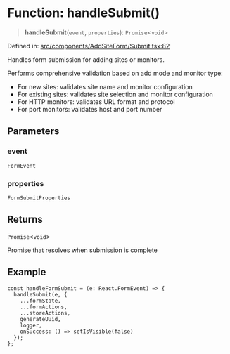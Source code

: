 # Function: handleSubmit()

> **handleSubmit**(`event`, `properties`): `Promise`\<`void`\>

Defined in: [src/components/AddSiteForm/Submit.tsx:82](https://github.com/Nick2bad4u/Uptime-Watcher/blob/3cce0c3b352c8390536ca3c7399ece50a05faf18/src/components/AddSiteForm/Submit.tsx#L82)

Handles form submission for adding sites or monitors.

Performs comprehensive validation based on add mode and monitor type:
- For new sites: validates site name and monitor configuration
- For existing sites: validates site selection and monitor configuration
- For HTTP monitors: validates URL format and protocol
- For port monitors: validates host and port number

## Parameters

### event

`FormEvent`

### properties

`FormSubmitProperties`

## Returns

`Promise`\<`void`\>

Promise that resolves when submission is complete

## Example

```tsx
const handleFormSubmit = (e: React.FormEvent) => {
  handleSubmit(e, {
    ...formState,
    ...formActions,
    ...storeActions,
    generateUuid,
    logger,
    onSuccess: () => setIsVisible(false)
  });
};
```
